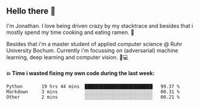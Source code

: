 ## Hello there 👋

I'm Jonathan. I love being driven crazy by my stacktrace and besides that i mostly spend my time cooking and eating ramen. 🍜

Besides that i'm a master student of applied computer science @ Ruhr University Bochum. 
Currently i'm focussing on (adversarial) machine learning, deep learning and computer vision. 🔬💻

#### 💥 Time i wasted fixing my own code during the last week:

<!--START_SECTION:waka-->

```text
Python       19 hrs 44 mins  █████████████████████████   99.37 %
Markdown     3 mins          ░░░░░░░░░░░░░░░░░░░░░░░░░   00.31 %
Other        2 mins          ░░░░░░░░░░░░░░░░░░░░░░░░░   00.21 %
```

<!--END_SECTION:waka-->
